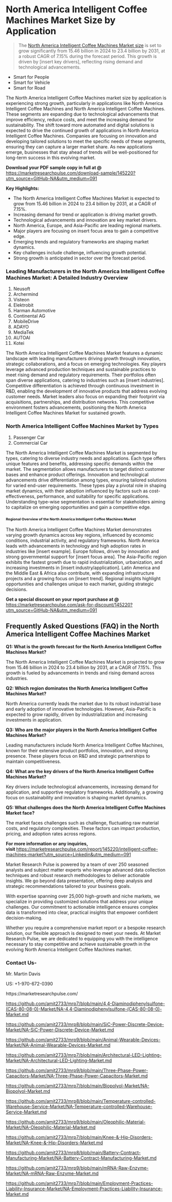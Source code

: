 <h1>North America Intelligent Coffee Machines Market&nbsp;Size by Application</h1><blockquote><p>The <a href="https://marketresearchpulse.com/download-sample/145220?utm_source=GitHub-NA&amp;utm_medium=091">North America Intelligent Coffee Machines Market size</a> is set to grow significantly from 15.46 billion in 2024 to 23.4 billion by 2031, at a robust CAGR of 7.15% during the forecast period. This growth is driven by [insert key drivers], reflecting rising demand and technological advancements.</p></blockquote><ul><li>Smart for People<li> Smart for Vehicle<li> Smart for Road</li></ul><p>The North America Intelligent Coffee Machines market size by application is experiencing strong growth, particularly in applications like North America Intelligent Coffee Machines and North America Intelligent Coffee Machines. These segments are expanding due to technological advancements that improve efficiency, reduce costs, and meet the increasing demand for sustainability. The shift toward more automated and digital solutions is expected to drive the continued growth of applications in North America Intelligent Coffee Machines. Companies are focusing on innovation and developing tailored solutions to meet the specific needs of these segments, ensuring they can capture a larger market share. As new applications emerge, businesses that stay ahead of trends will be well-positioned for long-term success in this evolving market.</p><p><strong>Download your PDF sample copy in full at @ </strong><a href="https://marketresearchpulse.com/download-sample/145220?utm_source=GitHub-NA&amp;utm_medium=091">https://marketresearchpulse.com/download-sample/145220?utm_source=GitHub-NA&amp;utm_medium=091</a></p><p><strong>Key Highlights: </strong></p><ul><li>The North America Intelligent Coffee Machines Market is expected to grow from 15.46 billion in 2024 to 23.4 billion by 2031, at a CAGR of 7.15%.</li><li>Increasing demand for trend or application is driving market growth.</li><li>Technological advancements and innovation are key market drivers.</li><li>North America, Europe, and Asia-Pacific are leading regional markets.</li><li>Major players are focusing on insert focus area to gain a competitive edge.</li><li>Emerging trends and regulatory frameworks are shaping market dynamics.</li><li>Key challenges include challenge, influencing growth potential.</li><li>Strong growth is anticipated in sector over the forecast period.</li></ul><h3>Leading Manufacturers in the North America Intelligent Coffee Machines Market: A Detailed Industry Overview</h3><ol><li>Neusoft</li><li>Archermind</li><li>Visteon</li><li>Elektrobit</li><li>Harman Automotive</li><li>Continental AG</li><li>MobileDrive</li><li>ADAYO</li><li>MediaTek</li><li>AUTOAI</li><li>Kotei</li></ol><div class="flex max-w-full flex-col flex-grow"><div class="min-h-8 text-message flex w-full flex-col items-end gap-2 whitespace-normal break-words [.text-message+&amp;]:mt-5" dir="auto" data-message-author-role="assistant" data-message-id="fd8432e4-4910-450d-b182-61b7bfb0a01f" data-message-model-slug="gpt-4o"><div class="flex w-full flex-col gap-1 empty:hidden first:pt-[3px]"><div class="markdown prose w-full break-words dark:prose-invert light"><p>The North America Intelligent Coffee Machines Market features a dynamic landscape with leading manufacturers driving growth through innovation, strategic collaborations, and a focus on emerging technologies. Key players leverage advanced production techniques and sustainable practices to meet rising demand and regulatory requirements. Their portfolios often span diverse applications, catering to industries such as [insert industries]. Competitive differentiation is achieved through continuous investment in R&amp;D, enabling the development of innovative products that address evolving customer needs. Market leaders also focus on expanding their footprint via acquisitions, partnerships, and distribution networks. This competitive environment fosters advancements, positioning the North America Intelligent Coffee Machines Market for sustained growth.</p></div></div></div></div><h3>North America Intelligent Coffee Machines Market by Types</h3><ol><li>Passenger Car<li> Commercial Car</li></ol><div class="flex max-w-full flex-col flex-grow"><div class="min-h-8 text-message flex w-full flex-col items-end gap-2 whitespace-normal break-words [.text-message+&amp;]:mt-5" dir="auto" data-message-author-role="assistant" data-message-id="084470be-0bb7-4664-bddf-5156b4f41249" data-message-model-slug="gpt-4o-mini"><div class="flex w-full flex-col gap-1 empty:hidden first:pt-[3px]"><div class="markdown prose w-full break-words dark:prose-invert light"><p>The North America Intelligent Coffee Machines Market is segmented by types, catering to diverse industry needs and applications. Each type offers unique features and benefits, addressing specific demands within the market. The segmentation allows manufacturers to target distinct customer bases and enhance product offerings. Innovation and technological advancements drive differentiation among types, ensuring tailored solutions for varied end-user requirements. These types play a pivotal role in shaping market dynamics, with their adoption influenced by factors such as cost-effectiveness, performance, and suitability for specific applications. Understanding type-wise segmentation is essential for stakeholders aiming to capitalize on emerging opportunities and gain a competitive edge.</p></div></div></div></div><h3><span style="font-size: 11px;">Regional Overview of the North America Intelligent Coffee Machines Market</span></h3><div class="flex max-w-full flex-col flex-grow"><div class="min-h-8 text-message flex w-full flex-col items-end gap-2 whitespace-normal break-words [.text-message+&amp;]:mt-5" dir="auto" data-message-author-role="assistant" data-message-id="e9038762-ce64-4e30-91c9-9bd413514231" data-message-model-slug="gpt-4o-mini"><div class="flex w-full flex-col gap-1 empty:hidden first:pt-[3px]"><div class="markdown prose w-full break-words dark:prose-invert light"><p>The North America Intelligent Coffee Machines Market demonstrates varying growth dynamics across key regions, influenced by economic conditions, industrial activity, and regulatory frameworks. North America leads with advancements in technology and high adoption rates in industries like [insert example]. Europe follows, driven by innovation and strong governmental support for [insert focus area]. The Asia-Pacific region exhibits the fastest growth due to rapid industrialization, urbanization, and increasing investments in [insert industry/application]. Latin America and the Middle East &amp; Africa also contribute, with expanding infrastructure projects and a growing focus on [insert trend]. Regional insights highlight opportunities and challenges unique to each market, guiding strategic decisions.</p></div></div></div></div><p><strong>Get a special discount on your report purchase at @ </strong><a href="https://marketresearchpulse.com/ask-for-discount/145220?utm_source=GitHub-NA&amp;utm_medium=091">https://marketresearchpulse.com/ask-for-discount/145220?utm_source=GitHub-NA&amp;utm_medium=091</a></p><h2>Frequently Asked Questions (FAQ) in the North America Intelligent Coffee Machines Market</h2><p><strong>Q1: What is the growth forecast for the North America Intelligent Coffee Machines Market?</strong></p><p>The North America Intelligent Coffee Machines Market is projected to grow from 15.46 billion in 2024 to 23.4 billion by 2031, at a CAGR of 7.15%. This growth is fueled by advancements in trends and rising demand across industries.</p><p><strong>Q2: Which region dominates the North America Intelligent Coffee Machines Market?</strong></p><p>North America currently leads the market due to its robust industrial base and early adoption of innovative technologies. However, Asia-Pacific is expected to grow rapidly, driven by industrialization and increasing investments in application.</p><p><strong>Q3: Who are the major players in the North America Intelligent Coffee Machines Market?</strong></p><p>Leading manufacturers include North America Intelligent Coffee Machines, known for their extensive product portfolios, innovation, and strong presence. These players focus on R&amp;D and strategic partnerships to maintain competitiveness.</p><p><strong>Q4: What are the key drivers of the North America Intelligent Coffee Machines Market?</strong></p><p>Key drivers include technological advancements, increasing demand for application, and supportive regulatory frameworks. Additionally, a growing focus on sustainability and innovation is shaping market dynamics.</p><p><strong>Q5: What challenges does the North America Intelligent Coffee Machines Market face?</strong></p><p>The market faces challenges such as challenge, fluctuating raw material costs, and regulatory complexities. These factors can impact production, pricing, and adoption rates across regions.</p><p><strong>For more information or any inquiries, visit&nbsp;</strong><a href="https://marketresearchpulse.com/report/145220/intelligent-coffee-machines-market?utm_source=Linkedin&utm_medium=091">https://marketresearchpulse.com/report/145220/intelligent-coffee-machines-market?utm_source=Linkedin&utm_medium=091</a></p><p>Market Research Pulse is powered by a team of over 250 seasoned analysts and subject matter experts who leverage advanced data collection techniques and robust research methodologies to deliver actionable insights. We go beyond data presentation, offering deep analysis and strategic recommendations tailored to your business goals.</p><p>With expertise spanning over 25,000 high-growth and niche markets, we specialize in providing customized solutions that address your unique challenges. Our commitment to actionable intelligence ensures complex data is transformed into clear, practical insights that empower confident decision-making.</p><p>Whether you require a comprehensive market report or a bespoke research solution, our flexible approach is designed to meet your needs. At Market Research Pulse, we are dedicated to equipping you with the intelligence necessary to stay competitive and achieve sustainable growth in the evolving North America Intelligent Coffee Machines market.</p><h3><strong>Contact Us-</strong></h3><p>Mr. Martin Davis</p><p>US: +1-970-672-0390</p><p>https://marketresearchpulse.com/</p><p><a href="https://github.com/amit2733/mrp7/blob/main/4,4-Diaminodiphenylsulfone-(CAS-80-08-0)-Market/NA-4,4-Diaminodiphenylsulfone-(CAS-80-08-0)-Market.md">https://github.com/amit2733/mrp7/blob/main/4,4-Diaminodiphenylsulfone-(CAS-80-08-0)-Market/NA-4,4-Diaminodiphenylsulfone-(CAS-80-08-0)-Market.md</a></p><p><a href="https://github.com/amit2733/mrp8/blob/main/SiC-Power-Discrete-Device-Market/NA-SiC-Power-Discrete-Device-Market.md">https://github.com/amit2733/mrp8/blob/main/SiC-Power-Discrete-Device-Market/NA-SiC-Power-Discrete-Device-Market.md</a></p><p><a href="https://github.com/amit2733/mrp9/blob/main/Animal-Wearable-Devices-Market/NA-Animal-Wearable-Devices-Market.md">https://github.com/amit2733/mrp9/blob/main/Animal-Wearable-Devices-Market/NA-Animal-Wearable-Devices-Market.md</a></p><p><a href="https://github.com/amit2733/mrp7/blob/main/Architectural-LED-Lighting-Market/NA-Architectural-LED-Lighting-Market.md">https://github.com/amit2733/mrp7/blob/main/Architectural-LED-Lighting-Market/NA-Architectural-LED-Lighting-Market.md</a></p><p><a href="https://github.com/amit2733/mrp9/blob/main/Three-Phase-Power-Capacitors-Market/NA-Three-Phase-Power-Capacitors-Market.md">https://github.com/amit2733/mrp9/blob/main/Three-Phase-Power-Capacitors-Market/NA-Three-Phase-Power-Capacitors-Market.md</a></p><p><a href="https://github.com/amit2733/mrp7/blob/main/Biopolyol-Market/NA-Biopolyol-Market.md">https://github.com/amit2733/mrp7/blob/main/Biopolyol-Market/NA-Biopolyol-Market.md</a></p><p><a href="https://github.com/amit2733/mrp8/blob/main/Temperature-controlled-Warehouse-Service-Market/NA-Temperature-controlled-Warehouse-Service-Market.md">https://github.com/amit2733/mrp8/blob/main/Temperature-controlled-Warehouse-Service-Market/NA-Temperature-controlled-Warehouse-Service-Market.md</a></p><p><a href="https://github.com/amit2733/mrp9/blob/main/Oleophilic-Material-Market/NA-Oleophilic-Material-Market.md">https://github.com/amit2733/mrp9/blob/main/Oleophilic-Material-Market/NA-Oleophilic-Material-Market.md</a></p><p><a href="https://github.com/amit2733/mrp7/blob/main/Knee-&-Hip-Disorders-Market/NA-Knee-&-Hip-Disorders-Market.md">https://github.com/amit2733/mrp7/blob/main/Knee-&-Hip-Disorders-Market/NA-Knee-&-Hip-Disorders-Market.md</a></p><p><a href="https://github.com/amit2733/mrp8/blob/main/Battery-Contract-Manufacturing-Market/NA-Battery-Contract-Manufacturing-Market.md">https://github.com/amit2733/mrp8/blob/main/Battery-Contract-Manufacturing-Market/NA-Battery-Contract-Manufacturing-Market.md</a></p><p><a href="https://github.com/amit2733/mrp9/blob/main/mRNA-Raw-Enzyme-Market/NA-mRNA-Raw-Enzyme-Market.md">https://github.com/amit2733/mrp9/blob/main/mRNA-Raw-Enzyme-Market/NA-mRNA-Raw-Enzyme-Market.md</a></p><p><a href="https://github.com/amit2733/mrp7/blob/main/Employment-Practices-Liability-Insurance-Market/NA-Employment-Practices-Liability-Insurance-Market.md">https://github.com/amit2733/mrp7/blob/main/Employment-Practices-Liability-Insurance-Market/NA-Employment-Practices-Liability-Insurance-Market.md</a></p>
